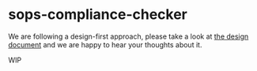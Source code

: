 # sops-compliance-checker

We are following a design-first approach, please take a look at [the design document](docs/design.md) and we are happy to hear your thoughts about it.

WIP
